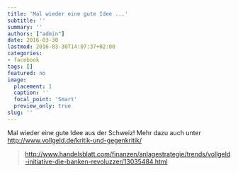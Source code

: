 ```yaml
---
title: 'Mal wieder eine gute Idee ...'
subtitle: ''
summary: ''
authors: ["admin"]
date: 2016-03-30
lastmod: 2016-03-30T14:07:37+02:00
categories:
- facebook
tags: []
featured: no
image:
  placement: 1
  caption: ''
  focal_point: 'Smart'
  preview_only: true
slug: ''
---
```

Mal wieder eine gute Idee aus der Schweiz! Mehr dazu auch unter 
http://www.vollgeld.de/kritik-und-gegenkritik/﻿
> http://www.handelsblatt.com/finanzen/anlagestrategie/trends/vollgeld-initiative-die-banken-revoluzzer/13035484.html

